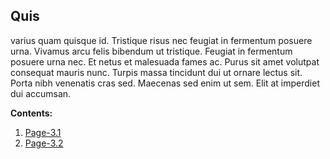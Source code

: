 ## Quis 
varius quam quisque id. Tristique risus nec feugiat in fermentum posuere urna. Vivamus arcu felis bibendum ut tristique. Feugiat in fermentum posuere urna nec. Et netus et malesuada fames ac. Purus sit amet volutpat consequat mauris nunc. Turpis massa tincidunt dui ut ornare lectus sit. Porta nibh venenatis cras sed. Maecenas sed enim ut sem. Elit at imperdiet dui accumsan.

**Contents:**
1. [Page-3.1](sub-pages/Page-3.1)
2. [Page-3.2](sub-pages/Page-3.1)